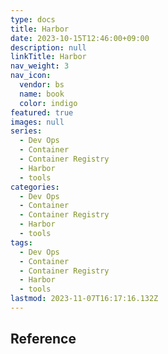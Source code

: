 ```yaml
---
type: docs
title: Harbor
date: 2023-10-15T12:46:00+09:00
description: null
linkTitle: Harbor
nav_weight: 3
nav_icon:
  vendor: bs
  name: book
  color: indigo
featured: true
images: null
series:
  - Dev Ops
  - Container
  - Container Registry
  - Harbor
  - tools
categories:
  - Dev Ops
  - Container
  - Container Registry
  - Harbor
  - tools
tags:
  - Dev Ops
  - Container
  - Container Registry
  - Harbor
  - tools
lastmod: 2023-11-07T16:17:16.132Z
---
```


## Reference
